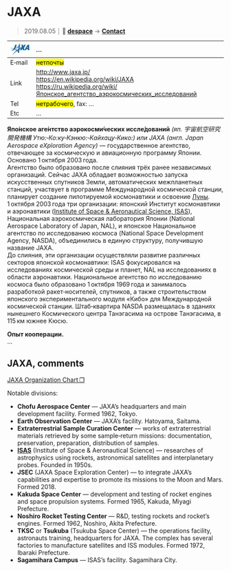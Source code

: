 # JAXA
> 2019.08.05 ┊ **🚀 [despace](index.md)** → **[Contact](contact.md)**

|[![](f/contact/j/jaxa_logo1_thumb.jpg)](f/contact/j/jaxa_logo1.png)|*…*|
|:--|:--|
|E‑mail| <mark>нетпочты</mark> |
|Link| <http://www.jaxa.jp/><br> <https://en.wikipedia.org/wiki/JAXA><br> <https://ru.wikipedia.org/wiki/Японское_агентство_аэрокосмических_исследований> |
|Tel| <mark>нетрабочего</mark>, fax: … |
|Etc| … |

**Япо́нское аге́нтство аэрокосми́ческих иссле́дований** *(яп. 宇宙航空研究開発機構 Утю:‑Ко:ку‑Кэнкю:‑Кайхацу‑Кико:) или JAXA (англ. Japan Aerospace eXploration Agency)* — государственное агентство, отвечающее за космическую и авиационную программу Японии. Основано 1 октября 2003 года.  
Агентство было образовано после слияния трёх ранее независимых организаций. Сейчас JAXA обладает возможностью запуска искусственных спутников Земли, автоматических межпланетных станций, участвует в программе Международной космической станции, планирует создание пилотируемой космонавтики и освоение [Луны](moon.md).  
1 октября 2003 года три организации: японский Институт космонавтики и аэронавтики ([Institute of Space & Aeronautical Science, ISAS](zz_isas.md)), Национальная аэрокосмическая лаборатория Японии (National Aerospace Laboratory of Japan, NAL), и японское Национальное агентство по исследованию космоса (National Space Development Agency, NASDA), объединились в единую структуру, получившую название JAXA.  
До слияния, эти организации осуществляли развитие различных секторов японской космонавтики: ISAS фокусировался на исследованиях космической среды и планет, NAL на исследованиях в области аэронавтики. Национальное агентство по исследованию космоса было образовано 1 октября 1969 года и занималось разработкой ракет‑носителей, спутников, а также строительством японского экспериментального модуля «Кибо» для Международной космической станции. Штаб‑квартира NASDA размещалась в зданиях нынешнего Космического центра Танэгасима на острове Танэгасима, в 115 км южнее Кюсю.

**Опыт кооперации.**  
…


<p style="page-break-after:always"> </p>

## JAXA, comments

[JAXA Organization Chart ❐](f/contact/j/jaxa_org_chart.pdf)

Notable divisions:

   - **Chofu Aerospace Center** — JAXA’s headquarters and main development facility. Formed 1962, Tokyo.
   - **Earth Observation Center** — JAXA’s facility. Hatoyama, Saitama.
   - **Extraterrestrial Sample Curation Center** — works of extraterrestrial materials retrieved by some sample‑return missions: documentation, preservation, preparation, distribution of samples.
   - **[ISAS](zz_isas.md)** (Institute of Space & Aeronautical Science) — researches of astrophysics using rockets, astronomical satellites and interplanetary probes. Founded in 1950s.
   - **JSEC** (JAXA Space Exploration Center) — to integrate JAXA’s capabilities and expertise to promote its missions to the Moon and Mars. Formed 2018.
   - **Kakuda Space Center** — development and testing of rocket engines and space propulsion systems. Formed 1965, Kakuda, Miyagi Prefecture.
   - **Noshiro Rocket Testing Center** — R&D, testing rockets and rocket’s engines. Formed 1962, Noshiro, Akita Prefecture.
   - **TKSC** or **Tsukuba** (Tsukuba Space Center) — the operations facility, astronauts training, headquarters for JAXA. The complex has several factories to manufacture satellites and ISS modules. Formed 1972, Ibaraki Prefecture.
   - **Sagamihara Campus** — ISAS’s facility. Sagamihara City.

